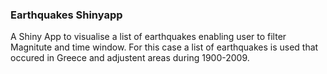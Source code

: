 ### Earthquakes Shinyapp

A Shiny App to visualise a list of earthquakes enabling user to filter Magnitute and time window. For this case a list of earthquakes is used that occured in Greece and adjustent areas during 1900-2009.


